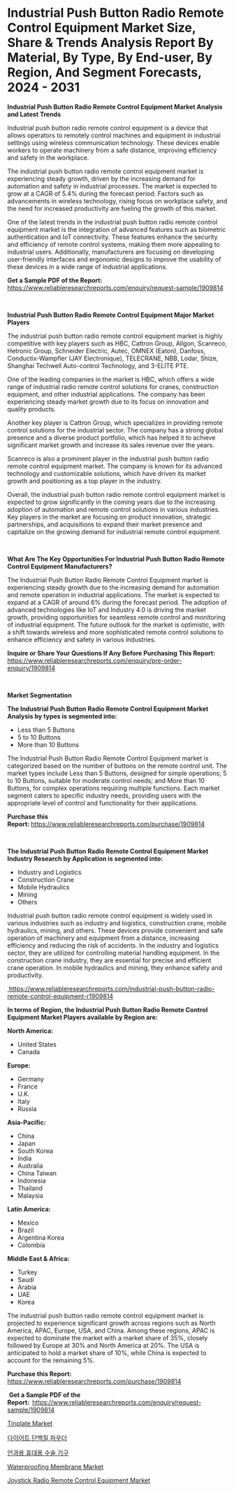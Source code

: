 <p><h1>Industrial Push Button Radio Remote Control Equipment Market Size, Share & Trends Analysis Report By Material, By Type, By End-user, By Region, And Segment Forecasts, 2024 - 2031</h1></p><p><strong>Industrial Push Button Radio Remote Control Equipment Market Analysis and Latest Trends</strong></p>
<p><p>Industrial push button radio remote control equipment is a device that allows operators to remotely control machines and equipment in industrial settings using wireless communication technology. These devices enable workers to operate machinery from a safe distance, improving efficiency and safety in the workplace.</p><p>The industrial push button radio remote control equipment market is experiencing steady growth, driven by the increasing demand for automation and safety in industrial processes. The market is expected to grow at a CAGR of 5.4% during the forecast period. Factors such as advancements in wireless technology, rising focus on workplace safety, and the need for increased productivity are fueling the growth of this market.</p><p>One of the latest trends in the industrial push button radio remote control equipment market is the integration of advanced features such as biometric authentication and IoT connectivity. These features enhance the security and efficiency of remote control systems, making them more appealing to industrial users. Additionally, manufacturers are focusing on developing user-friendly interfaces and ergonomic designs to improve the usability of these devices in a wide range of industrial applications.</p></p>
<p><strong>Get a Sample PDF of the Report:&nbsp;</strong> <a href="https://www.reliableresearchreports.com/enquiry/request-sample/1909814">https://www.reliableresearchreports.com/enquiry/request-sample/1909814</a></p>
<p>&nbsp;</p>
<p><strong>Industrial Push Button Radio Remote Control Equipment Major Market Players</strong></p>
<p><p>The industrial push button radio remote control equipment market is highly competitive with key players such as HBC, Cattron Group, Allgon, Scanreco, Hetronic Group, Schneider Electric, Autec, OMNEX (Eaton), Danfoss, Conductix-Wampfler (JAY Electronique), TELECRANE, NBB, Lodar, Shize, Shanghai Techwell Auto-control Technology, and 3-ELITE PTE.</p><p>One of the leading companies in the market is HBC, which offers a wide range of industrial radio remote control solutions for cranes, construction equipment, and other industrial applications. The company has been experiencing steady market growth due to its focus on innovation and quality products.</p><p>Another key player is Cattron Group, which specializes in providing remote control solutions for the industrial sector. The company has a strong global presence and a diverse product portfolio, which has helped it to achieve significant market growth and increase its sales revenue over the years.</p><p>Scanreco is also a prominent player in the industrial push button radio remote control equipment market. The company is known for its advanced technology and customizable solutions, which have driven its market growth and positioning as a top player in the industry.</p><p>Overall, the industrial push button radio remote control equipment market is expected to grow significantly in the coming years due to the increasing adoption of automation and remote control solutions in various industries. Key players in the market are focusing on product innovation, strategic partnerships, and acquisitions to expand their market presence and capitalize on the growing demand for industrial remote control equipment.</p></p>
<p>&nbsp;</p>
<p><strong>What Are The Key Opportunities For Industrial Push Button Radio Remote Control Equipment Manufacturers?</strong></p>
<p><p>The Industrial Push Button Radio Remote Control Equipment market is experiencing steady growth due to the increasing demand for automation and remote operation in industrial applications. The market is expected to expand at a CAGR of around 6% during the forecast period. The adoption of advanced technologies like IoT and Industry 4.0 is driving the market growth, providing opportunities for seamless remote control and monitoring of industrial equipment. The future outlook for the market is optimistic, with a shift towards wireless and more sophisticated remote control solutions to enhance efficiency and safety in various industries.</p></p>
<p><strong>Inquire or Share Your Questions If Any Before Purchasing This Report:</strong> <a href="https://www.reliableresearchreports.com/enquiry/pre-order-enquiry/1909814">https://www.reliableresearchreports.com/enquiry/pre-order-enquiry/1909814</a></p>
<p>&nbsp;</p>
<p><strong>Market Segmentation</strong></p>
<p><strong>The Industrial Push Button Radio Remote Control Equipment Market Analysis by types is segmented into:</strong></p>
<p><ul><li>Less than 5 Buttons</li><li>5 to 10 Buttons</li><li>More than 10 Buttons</li></ul></p>
<p><p>The Industrial Push Button Radio Remote Control Equipment market is categorized based on the number of buttons on the remote control unit. The market types include Less than 5 Buttons, designed for simple operations; 5 to 10 Buttons, suitable for moderate control needs; and More than 10 Buttons, for complex operations requiring multiple functions. Each market segment caters to specific industry needs, providing users with the appropriate level of control and functionality for their applications.</p></p>
<p><strong>Purchase this Report:&nbsp;</strong><a href="https://www.reliableresearchreports.com/purchase/1909814">https://www.reliableresearchreports.com/purchase/1909814</a></p>
<p>&nbsp;</p>
<p><strong>The Industrial Push Button Radio Remote Control Equipment Market Industry Research by Application is segmented into:</strong></p>
<p><ul><li>Industry and Logistics</li><li>Construction Crane</li><li>Mobile Hydraulics</li><li>Mining</li><li>Others</li></ul></p>
<p><p>Industrial push button radio remote control equipment is widely used in various industries such as industry and logistics, construction crane, mobile hydraulics, mining, and others. These devices provide convenient and safe operation of machinery and equipment from a distance, increasing efficiency and reducing the risk of accidents. In the industry and logistics sector, they are utilized for controlling material handling equipment. In the construction crane industry, they are essential for precise and efficient crane operation. In mobile hydraulics and mining, they enhance safety and productivity.</p></p>
<p><a href="https://www.reliableresearchreports.com/industrial-push-button-radio-remote-control-equipment-r1909814">&nbsp;https://www.reliableresearchreports.com/industrial-push-button-radio-remote-control-equipment-r1909814</a></p>
<p><strong>In terms of Region, the Industrial Push Button Radio Remote Control Equipment Market Players available by Region are:</strong></p>
<p>
    <p> <strong> North America: </strong>
        <ul>
            <li>United States</li>
            <li>Canada</li>
        </ul>
        </p> 
    <p> <strong> Europe: </strong>
        <ul>
            <li>Germany</li>
            <li>France</li>
            <li>U.K.</li>
            <li>Italy</li>
            <li>Russia</li>
        </ul>
        </p> 
    <p> <strong> Asia-Pacific: </strong>
        <ul>
            <li>China</li>
            <li>Japan</li>
            <li>South Korea</li>
            <li>India</li>
            <li>Australia</li>
            <li>China Taiwan</li>
            <li>Indonesia</li>
            <li>Thailand</li>
            <li>Malaysia</li>
        </ul>
        </p> 
    <p> <strong> Latin America: </strong>
        <ul>
            <li>Mexico</li>
            <li>Brazil</li>
            <li>Argentina Korea</li>
            <li>Colombia</li>
        </ul>
        </p> 
    <p> <strong> Middle East & Africa: </strong>
        <ul>
            <li>Turkey</li>
            <li>Saudi</li>
            <li>Arabia</li>
            <li>UAE</li>
            <li>Korea</li>
        </ul>
    </p>
    </p>
<p><p>The industrial push button radio remote control equipment market is projected to experience significant growth across regions such as North America, APAC, Europe, USA, and China. Among these regions, APAC is expected to dominate the market with a market share of 35%, closely followed by Europe at 30% and North America at 20%. The USA is anticipated to hold a market share of 10%, while China is expected to account for the remaining 5%.</p></p>
<p><strong>Purchase this Report: </strong><a href="https://www.reliableresearchreports.com/purchase/1909814">https://www.reliableresearchreports.com/purchase/1909814</a></p>
<p>&nbsp;<strong>Get a Sample PDF of the Report:&nbsp;&nbsp;</strong><a href="https://www.reliableresearchreports.com/enquiry/request-sample/1909814">https://www.reliableresearchreports.com/enquiry/request-sample/1909814</a></p>
<p><strong></strong></p>
<p><p><a href="https://issuu.com/reportprime-2/docs/tinplate-market-size-2030.pptx">Tinplate Market</a></p><p><a href="https://medium.com/@danieldobroiu20221/%EC%8B%9D%EC%9D%B4-%EB%8B%A8%EB%B0%B1%EC%A7%88-%EA%B0%80%EB%A3%A8-%EC%8B%9C%EC%9E%A5-%EA%B7%9C%EB%AA%A8%EB%8A%94-%EC%A0%84%EC%84%B8%EA%B3%84-%EC%82%B0%EC%97%85%EC%97%90%EC%84%9C-%EC%B5%9C%EA%B3%A0%EC%9D%98-%EB%A7%88%EC%BC%80%ED%8C%85-%EC%B1%84%EB%84%90%EC%9D%84-%EB%B3%B4%EC%97%AC%EC%A4%8D%EB%8B%88%EB%8B%A4-a2a845f5833e">다이어트 단백질 파우더</a></p><p><a href="https://medium.com/@dylanobrien626/%EC%95%88%EA%B3%BC%EC%9A%A9-%ED%9C%B4%EB%8C%80%EC%9A%A9-%EC%88%98%EC%88%A0-%EB%8F%84%EA%B5%AC-%EC%8B%9C%EC%9E%A5-%EA%B2%BD%EC%9F%81-%EB%B6%84%EC%84%9D-%EC%8B%9C%EC%9E%A5-%EB%8F%99%ED%96%A5-%EB%B0%8F-2031%EB%85%84%EA%B9%8C%EC%A7%80%EC%9D%98-%EC%A0%84%EB%A7%9D-69a8132e1f7e">안과용 휴대용 수술 기구</a></p><p><a href="https://issuu.com/reportprime-2/docs/waterproofing-membrane-market-size-2030.pptx">Waterproofing Membrane Market</a></p><p><a href="https://github.com/yoshih12/Market-Research-Report-List-3/blob/main/joystick-radio-remote-control-equipment-market.md">Joystick Radio Remote Control Equipment Market</a></p></p>